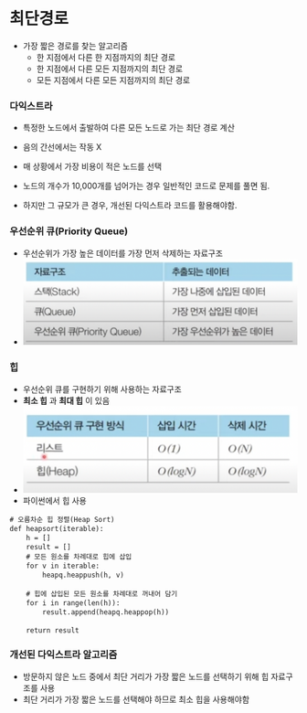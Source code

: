 # 최단경로 
* 가장 짧은 경로를 찾는 알고리즘
  * 한 지점에서 다른 한 지점까지의 최단 경로
  * 한 지점에서 다른 모든 지점까지의 최단 경로
  * 모든 지점에서 다른 모든 지점까지의 최단 경로

### 다익스트라
* 특정한 노드에서 출발하여 다른 모든 노드로 가는 최단 경로 계산
* 음의 간선에서는 작동 X
* 매 상황에서 가장 비용이 적은 노드를 선택

* 노드의 개수가 10,000개를 넘어가는 경우 일반적인 코드로 문제를 풀면 됨.
* 하지만 그 규모가 큰 경우, 개선된 다익스트라 코드를 활용해야함.

### 우선순위 큐(Priority Queue)
* 우선순위가 가장 높은 데이터를 가장 먼저 삭제하는 자료구조
* ![우선순위 큐](pri.png)

### 힙
* 우선순위 큐를 구현하기 위해 사용하는 자료구조
* **최소 힙** 과 **최대 힙** 이 있음
* ![HEAP](heap.png)
* 파이썬에서 힙 사용
<pre><code># 오름차순 힙 정렬(Heap Sort)
def heapsort(iterable):
    h = []
    result = []
    # 모든 원소를 차례대로 힙에 삽입
    for v in iterable:
        heapq.heappush(h, v)

    # 힙에 삽입된 모든 원소를 차례대로 꺼내어 담기
    for i in range(len(h)):
        result.append(heapq.heappop(h))

    return result
</code></pre>


### 개선된 다익스트라 알고리즘
* 방문하지 않은 노드 중에서 최단 거리가 가장 짧은 노드를 선택하기 위해 힙 자료구조를 사용
* 최단 거리가 가장 짧은 노드를 선택해야 하므로 최소 힙을 사용해야함